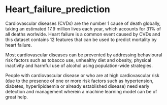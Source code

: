 # Heart_failure_prediction

Cardiovascular diseases (CVDs) are the number 1 cause of death globally, taking an estimated 17.9 million lives each year, which accounts
for 31% of all deaths worlwide.
Heart failure is a common event caused by CVDs and this dataset contains 12 features that can be used to predict mortality by heart
failure.

Most cardiovascular diseases can be prevented by addressing behavioural risk factors such as tobacco use, unhealthy diet and obesity,
physical inactivity and harmful use of alcohol using population-wide strategies.

People with cardiovascular disease or who are at high cardiovascular risk (due to the presence of one or more risk factors such as
hypertension, diabetes, hyperlipidaemia or already established disease) need early detection and management wherein a machine learning
model can be of great help.
